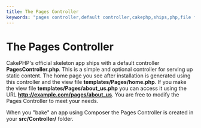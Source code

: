 ```yaml
---
title: The Pages Controller
keywords: "pages controller,default controller,cakephp,ships,php,file folder,home page"
---
```


# The Pages Controller

CakePHP's official skeleton app ships with a default controller **PagesController.php**.
This is a simple and optional controller for serving up static content. The home page
you see after installation is generated using this controller and the view
file **templates/Pages/home.php**. If you make the view file
**templates/Pages/about_us.php** you can access it using the URL
**http://example.com/pages/about_us**. You are free to modify the Pages
Controller to meet your needs.

When you "bake" an app using Composer the Pages Controller is created in your
**src/Controller/** folder.
